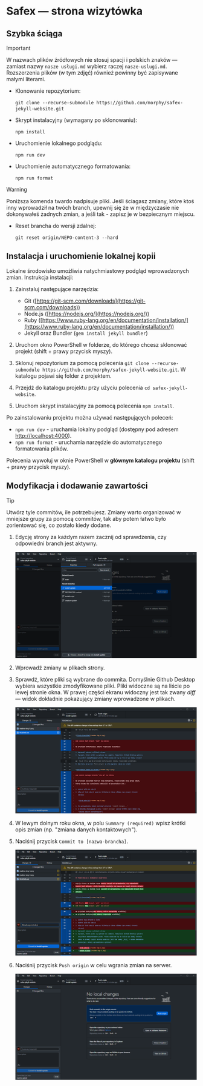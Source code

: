 # Safex — strona wizytówka

## Szybka ściąga

<!-- prettier-ignore -->
> [!IMPORTANT]
> W nazwach plików źródłowych nie stosuj spacji i polskich znaków — zamiast
> nazwy `nasze usługi.md` wybierz raczej `nasze-uslugi.md`. Rozszerzenia plików
> (w tym zdjęć) również powinny być zapisywane małymi literami.

- Klonowanie repozytorium:
  ```
  git clone --recurse-submodule https://github.com/morphy/safex-jekyll-website.git
  ```
- Skrypt instalacyjny (wymagany po sklonowaniu):
  ```
  npm install
  ```
- Uruchomienie lokalnego podglądu:
  ```
  npm run dev
  ```
- Uruchomienie automatycznego formatowania:
  ```
  npm run format
  ```

<!-- prettier-ignore -->
> [!WARNING]
> Poniższa komenda twardo nadpisuje pliki. Jeśli ściagasz zmiany, które ktoś
> inny wprowadził na twóch branch, upewnij się że w międzyczasie nie dokonywałeś
> żadnych zmian, a jeśli tak - zapisz je w bezpiecznym miejscu.

- Reset brancha do wersji zdalnej:
  ```
  git reset origin/NEPO-content-3 --hard
  ```

## Instalacja i uruchomienie lokalnej kopii

Lokalne środowisko umożliwia natychmiastowy podgląd wprowadzonych zmian.
Instrukcja instalacji:

1. Zainstaluj następujące narzędzia:

   - Git ([https://git-scm.com/downloads](https://git-scm.com/downloads))
   - Node.js ([https://nodejs.org/](https://nodejs.org/))
   - Ruby
     ([https://www.ruby-lang.org/en/documentation/installation/](https://www.ruby-lang.org/en/documentation/installation/))
   - Jekyll oraz Bundler (`gem install jekyll bundler`)

2. Uruchom okno PowerShell w folderze, do którego chcesz sklonować projekt
   (shift + prawy przycisk myszy).
3. Sklonuj repozytorium za pomocą polecenia
   `git clone --recurse-submodule https://github.com/morphy/safex-jekyll-website.git`.
   W katalogu pojawi się folder z projektem.
4. Przejdź do katalogu projektu przy użyciu polecenia `cd safex-jekyll-website`.
5. Uruchom skrypt instalacyjny za pomocą polecenia `npm install`.

Po zainstalowaniu projektu można używać następujących poleceń:

- `npm run dev` - uruchamia lokalny podgląd (dostępny pod adresem
  [http://localhost:4000](http://localhost:4000)).
- `npm run format` - uruchamia narzędzie do automatycznego formatowania plików.

Polecenia wywołuj w oknie PowerShell w **głównym katalogu projektu** (shift +
prawy przycisk myszy).

## Modyfikacja i dodawanie zawartości

<!-- prettier-ignore -->
> [!TIP]
> Utwórz tyle commitów, ile potrzebujesz. Zmiany warto organizować w mniejsze
> grupy za pomocą commitów, tak aby potem łatwo było zorientować się, co zostało
> kiedy dodane.

1. Edycję strony za każdym razem zacznij od sprawdzenia, czy odpowiedni branch
   jest aktywny.

   ![lista branchów](readme-img-1.png)

2. Wprowadź zmiany w plikach strony.
3. Sprawdź, które pliki są wybrane do commita. Domyślnie Github Desktop wybiera
   wszystkie zmodyfikowane pliki. Pliki widoczne są na liście po lewej stronie
   okna. W prawej części ekranu widoczny jest tak zwany _diff_ — widok dokładnie
   pokazujący zmiany wprowadzone w plikach.

   ![wybór plików](readme-img-2.png)

4. W lewym dolnym roku okna, w polu `Summary (required)` wpisz krótki opis zmian
   (np. "zmiana danych kontaktowych").
5. Naciśnij przycisk `Commit to [nazwa-brancha]`.

   ![dodawanie commita](readme-img-3.png)

6. Naciśnij przycisk `Push origin` w celu wgrania zmian na serwer.

   ![wgrywanie zmian na serwer](readme-img-4.png)
